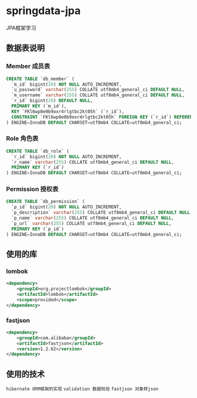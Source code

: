 # springdata-jpa
JPA框架学习
## 数据表说明

### Member 成员表

```sql
CREATE TABLE `db_member` (
  `m_id` bigint(20) NOT NULL AUTO_INCREMENT,
  `u_password` varchar(255) COLLATE utf8mb4_general_ci DEFAULT NULL,
  `m_username` varchar(255) COLLATE utf8mb4_general_ci DEFAULT NULL,
  `r_id` bigint(20) DEFAULT NULL,
  PRIMARY KEY (`m_id`),
  KEY `FKl6wp8e0b9oxr4rlgtbc2kt05h` (`r_id`),
  CONSTRAINT `FKl6wp8e0b9oxr4rlgtbc2kt05h` FOREIGN KEY (`r_id`) REFERENCES `db_role` (`r_id`)
) ENGINE=InnoDB DEFAULT CHARSET=utf8mb4 COLLATE=utf8mb4_general_ci;
```

### Role 角色表

```sql
CREATE TABLE `db_role` (
  `r_id` bigint(20) NOT NULL AUTO_INCREMENT,
  `r_name` varchar(255) COLLATE utf8mb4_general_ci DEFAULT NULL,
  PRIMARY KEY (`r_id`)
) ENGINE=InnoDB DEFAULT CHARSET=utf8mb4 COLLATE=utf8mb4_general_ci;
```

### Permission 授权表

```sql
CREATE TABLE `db_permission` (
  `p_id` bigint(20) NOT NULL AUTO_INCREMENT,
  `p_description` varchar(255) COLLATE utf8mb4_general_ci DEFAULT NULL,
  `p_name` varchar(255) COLLATE utf8mb4_general_ci DEFAULT NULL,
  `p_url` varchar(255) COLLATE utf8mb4_general_ci DEFAULT NULL,
  PRIMARY KEY (`p_id`)
) ENGINE=InnoDB DEFAULT CHARSET=utf8mb4 COLLATE=utf8mb4_general_ci;
```

## 使用的库

### lombok

```xml
<dependency>
    <groupId>org.projectlombok</groupId>
    <artifactId>lombok</artifactId>
    <scope>provided</scope>
</dependency>
```

### fastjson

```xml
<dependency>
    <groupId>com.alibaba</groupId>
    <artifactId>fastjson</artifactId>
    <version>1.2.62</version>
</dependency>
```

## 使用的技术

`hibernate ORM框架的实现`
`validation 数据校验`
`fastjson 对象转json`